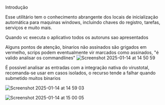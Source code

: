 Introdução

Esse utilitário tem o conhecimento abrangente dos locais de inicialização automática para maquinas windows, incluindo chaves do registro, tarefas, serviços e muito mais.

Quando vc executa o aplicativo todos os autoruns sao apresentados



Alguns pontos de atenção, binarios não assinados são grigados em vermelho, scrips podem eventualmente vir marcados como assinados, "é valido analisar os commandlines"
![Screenshot 2025-01-14 at 14 50 59](https://github.com/user-attachments/assets/5c19d563-2f99-43c0-8a21-120ae1680a65)


É possivel analisar as entradas com a integração nativa do virustotal, recomanda-se usar em casos isolados, o recurso tende a falhar quando submetido muitos binarios


![Screenshot 2025-01-14 at 14 59 03](https://github.com/user-attachments/assets/c690c6ad-6e6a-467a-942c-99282c25c143)


![Screenshot 2025-01-14 at 15 00 05](https://github.com/user-attachments/assets/f1963344-7138-44e6-bb47-f607de12f188)


